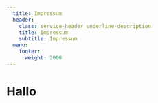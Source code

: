 ```yaml
---
  title: Impressum
  header:
    class: service-header underline-description
    title: Impressum
    subtitle: Impressum
  menu:
    footer:
      weight: 2000
---
```

# Hallo